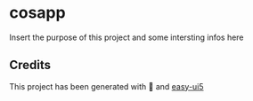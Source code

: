 # cosapp
Insert the purpose of this project and some intersting infos here


## Credits
This project has been generated with 💙 and [easy-ui5](https://github.com/SAP)
